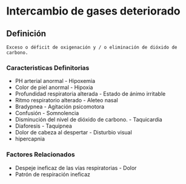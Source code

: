 # Intercambio de gases deteriorado
## Definición
	Exceso o déficit de oxigenación y / o eliminación de dióxido de carbono.

### Caracteristicas Definitorias
- PH arterial anormal  - Hipoxemia  
- Color de piel anormal  - Hipoxia  
- Profundidad respiratoria alterada  - Estado de ánimo 
irritable  
- Ritmo respiratorio alterado  - Aleteo nasal  
- Bradypnea  - Agitación psicomotora  
- Confusión  - Somnolencia  
- Disminución del nivel de dióxido de 
carbono.  - Taquicardia  
- Diaforesis  - Taquipnea  
- Dolor de cabeza al despertar  - Disturbio visual   
- hipercapnia

### Factores Relacionados
- Despeje ineficaz de las vías respiratorias  - Dolor  
- Patrón de respiración ineficaz

